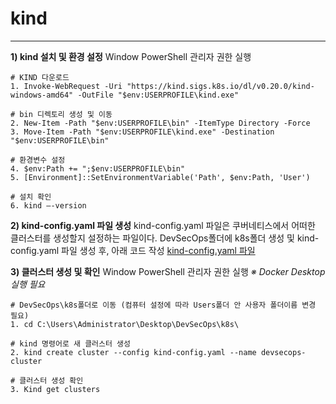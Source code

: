 # kind
---

**1) kind 설치 및 환경 설정**
Window PowerShell 관리자 권한 실행
```
# KIND 다운로드
1. Invoke-WebRequest -Uri "https://kind.sigs.k8s.io/dl/v0.20.0/kind-windows-amd64" -OutFile "$env:USERPROFILE\kind.exe" 

# bin 디렉토리 생성 및 이동
2. New-Item -Path "$env:USERPROFILE\bin" -ItemType Directory -Force
3. Move-Item -Path "$env:USERPROFILE\kind.exe" -Destination "$env:USERPROFILE\bin"

# 환경변수 설정
4. $env:Path += ";$env:USERPROFILE\bin"
5. [Environment]::SetEnvironmentVariable('Path', $env:Path, 'User')

# 설치 확인
6. kind –-version
```

**2) kind-config.yaml 파일 생성**
kind-config.yaml 파일은 쿠버네티스에서 어떠한 클러스터를 생성할지 설정하는 파일이다.
DevSecOps폴더에 k8s폴더 생성 및 kind-config.yaml 파일 생성 후, 아래 코드 작성
<a href="#" class="show-code" data-code-file="kind-config">kind-config.yaml 파일</a>

**3) 클러스터 생성 및 확인**
Window PowerShell 관리자 권한 실행
*※ Docker Desktop 실행 필요*
```
# DevSecOps\k8s폴더로 이동 (컴퓨터 설정에 따라 Users폴더 안 사용자 폴더이름 변경 필요)
1. cd C:\Users\Administrator\Desktop\DevSecOps\k8s\

# kind 명령어로 새 클러스터 생성
2. kind create cluster --config kind-config.yaml --name devsecops-cluster

# 클러스터 생성 확인
3. Kind get clusters
```

